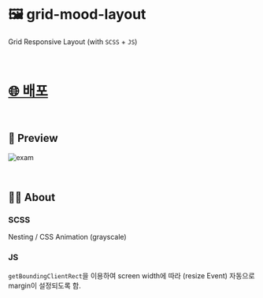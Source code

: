 # 🖼 grid-mood-layout
Grid Responsive Layout (with `SCSS` + `JS`)



<br />


# [🌐 배포](https://thisisyjin.github.io/grid-mood-layout/)


<br />


## 🎨 Preview

![exam](https://user-images.githubusercontent.com/89119982/175751022-0e6744c7-a75d-4994-8164-5b27aed9ee14.gif)

<br />

## 🙋‍♂️ About


### SCSS

Nesting / CSS Animation (grayscale)


### JS

`getBoundingClientRect`을 이용하여 screen width에 따라 (resize Event) 
자동으로 margin이 설정되도록 함.

